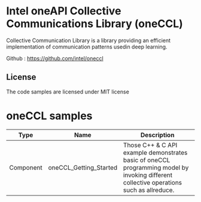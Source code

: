 # Intel oneAPI Collective Communications Library (oneCCL)

Collective Communication Library is a library providing an efficient implementation of communication patterns usedin deep learning.

Github : https://github.com/intel/oneccl

## License  
The code samples are licensed under MIT license

# oneCCL samples

| Type      | Name                 | Description                                                  |
| --------- | ----------------------- | ------------------------------------------------------------ |
| Component | oneCCL_Getting_Started     | Those C++ & C API example demonstrates basic of oneCCL programming model by invoking different collective operations such as allreduce. |
